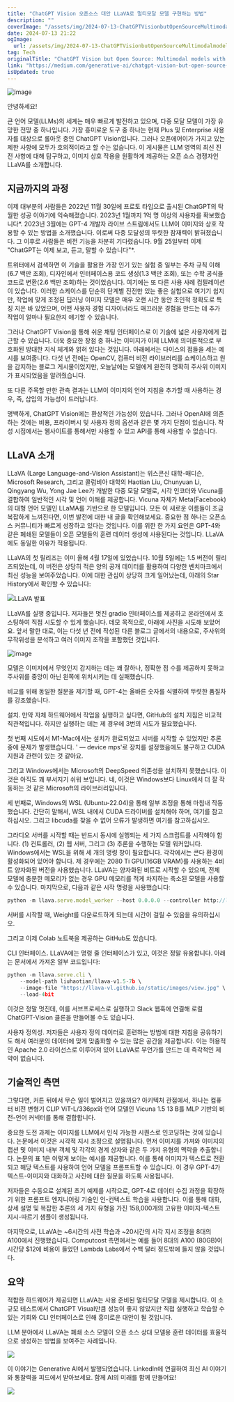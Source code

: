 ```yaml
---
title: "ChatGPT Vision 오픈소스 대안 LLaVA로 멀티모달 모델 구현하는 방법"
description: ""
coverImage: "/assets/img/2024-07-13-ChatGPTVisionbutOpenSourceMultimodalmodelswithLLaVA_0.png"
date: 2024-07-13 21:22
ogImage:
  url: /assets/img/2024-07-13-ChatGPTVisionbutOpenSourceMultimodalmodelswithLLaVA_0.png
tag: Tech
originalTitle: "ChatGPT Vision but Open Source: Multimodal models with LLaVA"
link: "https://medium.com/generative-ai/chatgpt-vision-but-open-source-multimodal-models-with-llava-70f7e584fe7a"
isUpdated: true
---
```


![image](/assets/img/2024-07-13-ChatGPTVisionbutOpenSourceMultimodalmodelswithLLaVA_0.png)

안녕하세요!

큰 언어 모델(LLMs)의 세계는 매우 빠르게 발전하고 있으며, 다중 모달 모델이 가장 유망한 전망 중 하나입니다. 가장 흥미로운 도구 중 하나는 현재 Plus 및 Enterprise 사용자를 대상으로 롤아웃 중인 ChatGPT Vision입니다. 그러나 오픈에어이가 가지고 있는 제한 사항에 모두가 호의적이라고 할 수는 없습니다. 이 게시물은 LLM 영역의 최신 진전 사항에 대해 탐구하고, 이미지 상호 작용을 원활하게 제공하는 오픈 소스 경쟁자인 LLaVA를 소개합니다.

## 지금까지의 과정

이제 대부분의 사람들은 2022년 11월 30일에 프로토 타입으로 출시된 ChatGPT의 탁월한 성공 이야기에 익숙해졌습니다. 2023년 1월까지 1억 명 이상의 사용자를 확보했습니다*. 2023년 3월에는 GPT-4 개발자 라이브 스트림에서도 LLM이 이미지와 상호 작용할 수 있는 방법을 소개했습니다. 이로써 다중 모달성의 뚜렷한 잠재력이 밝혀졌습니다. 그 이후로 사람들은 비전 기능을 차분히 기다렸습니다. 9월 25일부터 이제 "ChatGPT는 이제 보고, 듣고, 말할 수 있습니다"*.

<!-- seedividend - 사각형 -->

<ins class="adsbygoogle"
     style="display:block"
     data-ad-client="ca-pub-4877378276818686"
     data-ad-slot="1898504329"
     data-ad-format="auto"
     data-full-width-responsive="true"></ins>

<script>
     (adsbygoogle = window.adsbygoogle || []).push({});
</script>

트위터에서 검색하면 이 기술을 활용한 가장 인기 있는 실험 중 일부는 주차 규칙 이해(6.7 백만 조회), 디자인에서 인터페이스용 코드 생성(1.3 백만 조회), 또는 수학 공식을 코드로 변환(2.6 백만 조회)하는 것이었습니다. 여기에는 또 다른 사용 사례 컴필레이션이 있습니다. 이러한 쇼케이스를 단순히 단계별 진전만 있는 좋은 실험으로 여기기 쉽지만, 작업에 맞게 조정된 딥러닝 이미지 모델은 매우 오랜 시간 동안 초인적 정확도로 특징 지은 바 있었으며, 어떤 사용자 경험 디자이너라도 매끄러운 경험을 만드는 데 추가 작업이 얼마나 필요한지 얘기할 수 있습니다.

그러나 ChatGPT Vision을 통해 쉬운 채팅 인터페이스로 이 기술에 넓은 사용자에게 접근할 수 있습니다. 더욱 중요한 장점 중 하나는 이미지가 이제 LLM에 의미론적으로 부호화된 방대한 지식 체계와 얽혀 있다는 것입니다. 아래에서는 다이스의 점들을 세는 예시를 보여줍니다. 다섯 년 전에는 OpenCV, 컴퓨터 비전 라이브러리를 쇼케이스하고 원을 감지하는 블로그 게시물이었지만, 오늘날에는 모델에게 완전히 명확히 주사위 이미지가 표시되었음을 알려줬습니다.

또 다른 주목할 만한 관측 결과는 LLM이 이미지의 언어 지침을 추가할 때 사용하는 경우, 즉, 삽입의 가능성이 드러납니다.

명백하게, ChatGPT Vision에는 환상적인 가능성이 있습니다. 그러나 OpenAI에 의존하는 것에는 비용, 프라이버시 및 사용자 정의 옵션과 같은 몇 가지 단점이 있습니다. 작성 시점에서는 웹사이트를 통해서만 사용할 수 있고 API를 통해 사용할 수 없습니다.

<!-- seedividend - 사각형 -->

<ins class="adsbygoogle"
     style="display:block"
     data-ad-client="ca-pub-4877378276818686"
     data-ad-slot="1898504329"
     data-ad-format="auto"
     data-full-width-responsive="true"></ins>

<script>
     (adsbygoogle = window.adsbygoogle || []).push({});
</script>

## LLaVA 소개

LLaVA (Large Language-and-Vision Assistant)는 위스콘신 대학-매디슨, Microsoft Research, 그리고 콜럼비아 대학의 Haotian Liu, Chunyuan Li, Qingyang Wu, Yong Jae Lee가 개발한 다중 모달 모델로, 시각 인코더와 Vicuna를 결합하여 일반적인 시각 및 언어 이해를 제공합니다. Vicuna 자체가 Meta(Facebook)의 대형 언어 모델인 LLaMA를 기반으로 한 모델입니다. 모든 이 새로운 이름들이 조금 복잡하게 느껴진다면, 이번 발전에 대한 내 글을 확인해보세요. 중요한 점 하나는 오픈소스 커뮤니티가 빠르게 성장하고 있다는 것입니다. 이를 위한 한 가지 요인은 GPT-4와 같은 폐쇄된 모델들이 오픈 모델들의 훈련 데이터 생성에 사용된다는 것입니다. LLaVA에도 동일한 이유가 적용됩니다.

LLaVA의 첫 릴리즈는 이미 올해 4월 17일에 있었습니다. 10월 5일에는 1.5 버전이 릴리즈되었는데, 이 버전은 상당히 적은 양의 공개 데이터를 활용하여 다양한 벤치마크에서 최신 성능을 보여주었습니다. 이에 대한 관심이 상당히 크게 일어났는데, 아래의 Star History에서 확인할 수 있습니다:

![LLaVA 발표](/assets/img/2024-07-13-ChatGPTVisionbutOpenSourceMultimodalmodelswithLLaVA_1.png)

<!-- seedividend - 사각형 -->

<ins class="adsbygoogle"
     style="display:block"
     data-ad-client="ca-pub-4877378276818686"
     data-ad-slot="1898504329"
     data-ad-format="auto"
     data-full-width-responsive="true"></ins>

<script>
     (adsbygoogle = window.adsbygoogle || []).push({});
</script>

LLaVA를 실행 중입니다. 저자들은 멋진 gradio 인터페이스를 제공하고 온라인에서 호스팅하여 직접 시도할 수 있게 했습니다. 데모 목적으로, 아래에 사진을 시도해 보았어요. 앞서 말한 대로, 이는 다섯 년 전에 작성된 다른 블로그 글에서의 내용으로, 주사위의 무작위성을 분석하고 여러 이미지 조작을 포함했던 것입니다.

![image](/assets/img/2024-07-13-ChatGPTVisionbutOpenSourceMultimodalmodelswithLLaVA_2.png)

모델은 이미지에서 무엇인지 감지하는 데는 꽤 잘하나, 정확한 점 수를 제공하지 못하고 주사위를 중앙이 아닌 왼쪽에 위치시키는 데 실패했습니다.

비교를 위해 동일한 질문을 제기할 때, GPT-4는 올바른 숫자를 식별하여 뚜렷한 품질차를 강조했습니다.

<!-- seedividend - 사각형 -->

<ins class="adsbygoogle"
     style="display:block"
     data-ad-client="ca-pub-4877378276818686"
     data-ad-slot="1898504329"
     data-ad-format="auto"
     data-full-width-responsive="true"></ins>

<script>
     (adsbygoogle = window.adsbygoogle || []).push({});
</script>

설치. 만약 자체 하드웨어에서 작업을 실행하고 싶다면, GitHub의 설치 지침은 비교적 직관적입니다. 하지만 실행하는 데는 제 경우에 3번의 시도가 필요했습니다.

첫 번째 시도에서 M1-Mac에서는 설치가 완료되었고 서버를 시작할 수 있었지만 추론 중에 문제가 발생했습니다. ' — device mps'로 장치를 설정했음에도 불구하고 CUDA 지원과 관련이 있는 것 같아요.

그리고 Windows에서는 Microsoft의 DeepSpeed 의존성을 설치하지 못했습니다. 이것은 아직도 꽤 부서지기 쉬워 보입니다. 네, 이것은 Windows보다 Linux에서 더 잘 작동하는 것 같은 Microsoft의 라이브러리입니다.

세 번째로, Windows의 WSL (Ubuntu-22.04)을 통해 일부 조정을 통해 마침내 작동했습니다. 간단히 말해서, WSL 내에서 CUDA 드라이버를 설치해야 하며, 여기를 참고하십시오. 그리고 libcuda를 찾을 수 없어 오류가 발생하면 여기를 참고하십시오.

<!-- seedividend - 사각형 -->

<ins class="adsbygoogle"
     style="display:block"
     data-ad-client="ca-pub-4877378276818686"
     data-ad-slot="1898504329"
     data-ad-format="auto"
     data-full-width-responsive="true"></ins>

<script>
     (adsbygoogle = window.adsbygoogle || []).push({});
</script>

그라디오 서버를 시작할 때는 반드시 동시에 실행되는 세 가지 스크립트를 시작해야 합니다. (1) 컨트롤러, (2) 웹 서버, 그리고 (3) 추론을 수행하는 모델 워커입니다. Windows에서는 WSL을 위해 세 개의 명령 창이 필요합니다. 각각에서는 콘다 환경이 활성화되어 있어야 합니다. 제 경우에는 2080 Ti GPU(16GB VRAM)를 사용하는 4비트 양자화된 버전을 사용했습니다. LLaVA는 양자화된 비트로 시작할 수 있으며, 전체 모델에 충분한 메모리가 없는 경우 GPU 메모리를 적게 차지하는 축소된 모델을 사용할 수 있습니다. 마지막으로, 다음과 같은 시작 명령을 사용했습니다:

```js
python -m llava.serve.model_worker --host 0.0.0.0 --controller http://localhost:10000 --port 40000 --worker http://localhost:40000 --model-path liuhaotian/llava-v1.5-13b --load-4bit
```

서버를 시작할 때, Weight를 다운로드하게 되는데 시간이 걸릴 수 있음을 유의하십시오.

그리고 이제 Colab 노트북을 제공하는 GitHub도 있습니다.

<!-- seedividend - 사각형 -->

<ins class="adsbygoogle"
     style="display:block"
     data-ad-client="ca-pub-4877378276818686"
     data-ad-slot="1898504329"
     data-ad-format="auto"
     data-full-width-responsive="true"></ins>

<script>
     (adsbygoogle = window.adsbygoogle || []).push({});
</script>

CLI 인터페이스. LLaVA에는 명령 줄 인터페이스가 있고, 이것은 정말 유용합니다. 아래는 문서에서 가져온 일부 코드입니다:

```js
python -m llava.serve.cli \
    --model-path liuhaotian/llava-v1.5-7b \
    --image-file "https://llava-vl.github.io/static/images/view.jpg" \
    --load-4bit
```

이것은 정말 멋진데, 이를 서브프로세스로 실행하고 Slack 웹훅에 연결해 로컬 ChatGPT-Vision 클론을 만들어볼 수도 있습니다.

사용자 정의성. 저자들은 사용자 정의 데이터로 훈련하는 방법에 대한 지침을 공유하기도 해서 여러분의 데이터에 맞게 맞춤화할 수 있는 많은 공간을 제공합니다. 이는 허용적인 Apache 2.0 라이선스로 이루어져 있어 LLaVA로 무언가를 만드는 데 즉각적인 제약이 없습니다.

<!-- seedividend - 사각형 -->

<ins class="adsbygoogle"
     style="display:block"
     data-ad-client="ca-pub-4877378276818686"
     data-ad-slot="1898504329"
     data-ad-format="auto"
     data-full-width-responsive="true"></ins>

<script>
     (adsbygoogle = window.adsbygoogle || []).push({});
</script>

## 기술적인 측면

그렇다면, 커튼 뒤에서 무슨 일이 벌어지고 있을까요? 아키텍처 관점에서, 하나는 컴퓨터 비전 변형기 CLIP ViT-L/336px와 언어 모델인 Vicuna 1.5 13 B를 MLP 기반의 비전-언어 커넥터를 통해 결합합니다.

중요한 도전 과제는 이미지를 LLM에서 인식 가능한 시퀀스로 인코딩하는 것에 있습니다. 논문에서 이것은 시각적 지시 조정으로 설명됩니다. 먼저 이미지를 가져와 이미지의 캡션 및 이미지 내부 객체 및 각각의 경계 상자와 같은 두 가지 유형의 맥락을 추출합니다. 논문의 표 1은 이렇게 보이는 예시를 제공합니다. 이를 통해 이미지가 텍스트로 전환되고 해당 텍스트를 사용하여 언어 모델을 프롬프트할 수 있습니다. 이 경우 GPT-4가 텍스트-이미지와 대화하고 사진에 대한 질문을 하도록 사용됩니다.

저자들은 수동으로 설계된 초기 예제를 시작으로, GPT-4로 데이터 수집 과정을 확장하기 위한 프롬프트 엔지니어링 기술인 인-컨텍스트 학습을 사용합니다. 이를 통해 대화, 상세 설명 및 복잡한 추론의 세 가지 유형을 가진 158,000개의 고유한 이미지-텍스트 지시-따르기 샘플이 생성됩니다.

<!-- seedividend - 사각형 -->

<ins class="adsbygoogle"
     style="display:block"
     data-ad-client="ca-pub-4877378276818686"
     data-ad-slot="1898504329"
     data-ad-format="auto"
     data-full-width-responsive="true"></ins>

<script>
     (adsbygoogle = window.adsbygoogle || []).push({});
</script>

마지막으로, LLaVA는 ~6시간의 사전 학습과 ~20시간의 시각 지시 조정을 8대의 A100에서 진행했습니다. Computcost 측면에서는 예를 들어 8대의 A100 (80GB)이 시간당 $12에 비용이 들었던 Lambda Labs에서 수백 달러 정도밖에 들지 않을 것입니다.

## 요약

적합한 하드웨어가 제공되면 LLaVA는 사용 준비된 멀티모달 모델을 제시합니다. 이 소규모 테스트에서 ChatGPT Visual만큼 성능이 좋지 않았지만 직접 실행하고 학습할 수 있는 기회와 CLI 인터페이스로 인해 흥미로운 대안이 될 것입니다.

LLM 분야에서 LLaVA는 폐쇄 소스 모델이 오픈 소스 상대 모델용 훈련 데이터를 효율적으로 생성하는 방법을 보여주는 사례입니다.

<!-- seedividend - 사각형 -->

<ins class="adsbygoogle"
     style="display:block"
     data-ad-client="ca-pub-4877378276818686"
     data-ad-slot="1898504329"
     data-ad-format="auto"
     data-full-width-responsive="true"></ins>

<script>
     (adsbygoogle = window.adsbygoogle || []).push({});
</script>

<img src="/assets/img/2024-07-13-ChatGPTVisionbutOpenSourceMultimodalmodelswithLLaVA_3.png" />

이 이야기는 Generative AI에서 발행되었습니다. LinkedIn에 연결하여 최신 AI 이야기와 통찰력을 피드에서 받아보세요. 함께 AI의 미래를 함께 만들어요!

<img src="/assets/img/2024-07-13-ChatGPTVisionbutOpenSourceMultimodalmodelswithLLaVA_4.png" />
